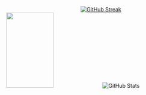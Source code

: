 <div align=center>
    <a href="https://git.io/streak-stats" style="margin: auto;"><img src="https://streak-stats.demolab.com?user=AsadiAhmad&theme=dark" alt="GitHub Streak" /></a>
</div>


<img src="https://github-readme-stats.vercel.app/api/top-langs/?username=AsadiAhmad&theme=dark&layout=compact" width="50%" height="200"/>
<img src="https://github-readme-stats.vercel.app/api?username=AsadiAhmad&title_color=6FDA44&text_color=FFFFFF&show_icons=true&icon_color=6FDA44&include_all_commits=true&count_private=true&theme=dark" alt="GitHub Stats" />
